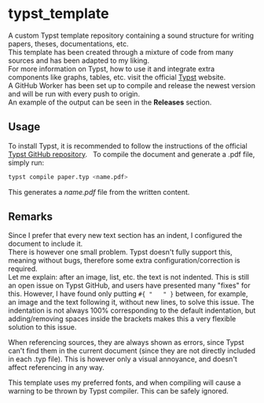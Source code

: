 # typst_template
A custom Typst template repository containing a sound structure for writing papers, theses, documentations, etc.  
This template has been created through a mixture of code from many sources and has been adapted to my liking.  
For more information on Typst, how to use it and integrate extra components like graphs, tables, etc. visit the official [Typst](https://typst.app) website.  
A GitHub Worker has been set up to compile and release the newest version and will be run with every push to origin.  
An example of the output can be seen in the **Releases** section.  

## Usage
To install Typst, it is recommended to follow the instructions of the official [Typst GitHub repository](https://github.com/typst/typst.git).  
To compile the document and generate a .pdf file, simply run:
```bash
typst compile paper.typ <name.pdf>
``` 
This generates a *name.pdf* file from the written content.

## Remarks
Since I prefer that every new text section has an indent, I configured the document to include it.  
There is however one small problem. Typst doesn't fully support this, meaning without bugs, therefore some extra configuration/correction is required.  
Let me explain: after an image, list, etc. the text is not indented. This is still an open issue on Typst GitHub, and users have presented many "fixes" for this. However, I have found only putting ``#{ "   " }`` between, for example, an image and the text following it, without new lines, to solve this issue. The indentation is not always 100% corresponding to the default indentation, but adding/removing spaces inside the brackets makes this a very flexible solution to this issue.  

When referencing sources, they are always shown as errors, since Typst can't find them in the current document (since they are not directly included in each .typ file). This is however only a visual annoyance, and doesn't affect referencing in any way.  

This template uses my preferred fonts, and when compiling will cause a warning to be thrown by Typst compiler. This can be safely ignored.  

